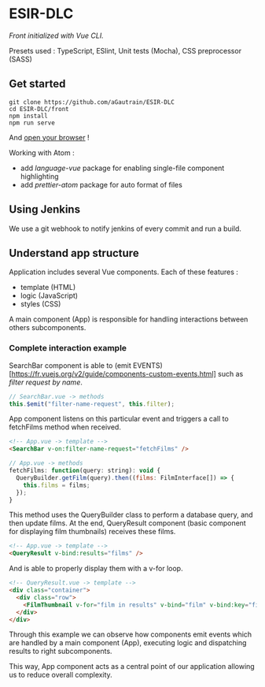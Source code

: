 # ESIR-DLC

_Front initialized with Vue CLI._

Presets used :
TypeScript, ESlint, Unit tests (Mocha), CSS preprocessor (SASS)

## Get started

```
git clone https://github.com/aGautrain/ESIR-DLC
cd ESIR-DLC/front
npm install
npm run serve
```

And [open your browser](http://localhost:8080/) !

Working with Atom :

- add _language-vue_ package for enabling single-file component highlighting
- add _prettier-atom_ package for auto format of files

## Using Jenkins

We use a git webhook to notify jenkins of every commit and run a build.


## Understand app structure

Application includes several Vue components. Each of these features :

- template (HTML)
- logic (JavaScript)
- styles (CSS)

A main component (App) is responsible for handling interactions between others subcomponents.

### Complete interaction example

SearchBar component is able to (emit EVENTS)[https://fr.vuejs.org/v2/guide/components-custom-events.html]
such as _filter request by name_.

```JavaScript
// SearchBar.vue -> methods
this.$emit("filter-name-request", this.filter);
```

App component listens on this particular event and triggers a call to fetchFilms method when received.

```HTML
<!-- App.vue -> template -->
<SearchBar v-on:filter-name-request="fetchFilms" />
```

```JavaScript
// App.vue -> methods
fetchFilms: function(query: string): void {
  QueryBuilder.getFilm(query).then((films: FilmInterface[]) => {
    this.films = films;
  });
}
```

This method uses the QueryBuilder class to perform a database query, and then update films.
At the end, QueryResult component (basic component for displaying film thumbnails) receives these films.

```HTML
<!-- App.vue -> template -->
<QueryResult v-bind:results="films" />
```

And is able to properly display them with a v-for loop.

```HTML
<!-- QueryResult.vue -> template -->
<div class="container">
  <div class="row">
    <FilmThumbnail v-for="film in results" v-bind="film" v-bind:key="film.id" class="col-2" />
  </div>
</div>
```

Through this example we can observe how components emit events which are handled by a main component (App), executing logic and dispatching results to right subcomponents.

This way, App component acts as a central point of our application allowing us to reduce overall complexity.
